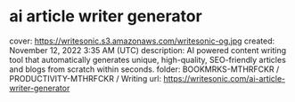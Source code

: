# ai article writer generator

cover: https://writesonic.s3.amazonaws.com/writesonic-og.jpg
created: November 12, 2022 3:35 AM (UTC)
description: AI powered content writing tool that automatically generates unique, high-quality, SEO-friendly articles and blogs from scratch within seconds.
folder: BOOKMRKS-MTHRFCKR / PRODUCTIVITY-MTHRFCKR / Writing
url: https://writesonic.com/ai-article-writer-generator